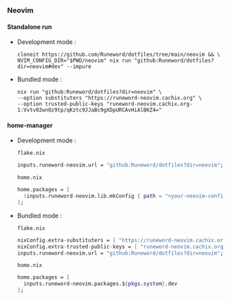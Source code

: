 ### Neovim

#### Standalone run

* Development mode :
  ```shell
  cloneit https://github.com/Runeword/dotfiles/tree/main/neovim && \
  NVIM_CONFIG_DIR="$PWD/neovim" nix run "github:Runeword/dotfiles?dir=neovim#dev" --impure
  ```

* Bundled mode :

  ```shell
  nix run "github:Runeword/dotfiles?dir=neovim" \
  --option substituters "https://runeword-neovim.cachix.org" \
  --option trusted-public-keys "runeword-neovim.cachix.org-1:Vvtv02wnOz9tp/qKztc9JJaBc9gXDpURCAvHiAlBKZ4="
  ```

#### home-manager

* Development mode :

  `flake.nix`
  ```nix
  inputs.runeword-neovim.url = "github:Runeword/dotfiles?dir=neovim";
  ```

  `home.nix`
  ```nix
  home.packages = [
    (inputs.runeword-neovim.lib.mkConfig { path = "<your-neovim-config-dir>"; }).packages.${pkgs.system}.dev
  ];
  ```

* Bundled mode :

  `flake.nix`
  ```nix
  nixConfig.extra-substituters = [ "https://runeword-neovim.cachix.org" ];
  nixConfig.extra-trusted-public-keys = [ "runeword-neovim.cachix.org-1:Vvtv02wnOz9tp/qKztc9JJaBc9gXDpURCAvHiAlBKZ4=" ];
  inputs.runeword-neovim.url = "github:Runeword/dotfiles?dir=neovim";
  ```

  `home.nix`
  ```nix
  home.packages = [
    inputs.runeword-neovim.packages.${pkgs.system}.dev
  ];
  ```

